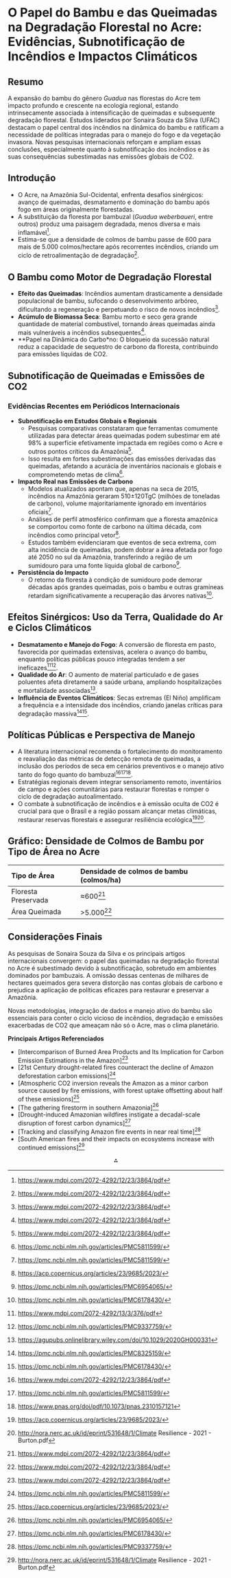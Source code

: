 # O Papel do Bambu e das Queimadas na Degradação Florestal no Acre: Evidências, Subnotificação de Incêndios e Impactos Climáticos

## Resumo

A expansão do bambu do gênero *Guadua* nas florestas do Acre tem impacto profundo e crescente na ecologia regional, estando intrinsecamente associada à intensificação de queimadas e subsequente degradação florestal. Estudos liderados por Sonaira Souza da Silva (UFAC) destacam o papel central dos incêndios na dinâmica do bambu e ratificam a necessidade de políticas integradas para o manejo do fogo e da vegetação invasora. Novas pesquisas internacionais reforçam e ampliam essas conclusões, especialmente quanto à subnotificação dos incêndios e às suas consequências subestimadas nas emissões globais de CO2.

## Introdução

* O Acre, na Amazônia Sul-Ocidental, enfrenta desafios sinérgicos: avanço de queimadas, desmatamento e dominação do bambu após fogo em áreas originalmente florestadas.
* A substituição da floresta por bambuzal (*Guadua weberbaueri*, entre outros) produz uma paisagem degradada, menos diversa e mais inflamável[^1].
* Estima-se que a densidade de colmos de bambu passe de 600 para mais de 5.000 colmos/hectare após recorrentes incêndios, criando um ciclo de retroalimentação de degradação[^1].


## O Bambu como Motor de Degradação Florestal

* **Efeito das Queimadas**: Incêndios aumentam drasticamente a densidade populacional de bambu, sufocando o desenvolvimento arbóreo, dificultando a regeneração e perpetuando o risco de novos incêndios[^1].
* **Acúmulo de Biomassa Seca**: Bambu morto e seco gera grande quantidade de material combustível, tornando áreas queimadas ainda mais vulneráveis a incêndios subsequentes[^1].
* **Papel na Dinâmica do Carbo*no: O bloqueio da sucessão natural reduz a capacidade de sequestro de carbono da floresta, contribuindo para emissões líquidas de CO2.


## Subnotificação de Queimadas e Emissões de CO2

### Evidências Recentes em Periódicos Internacionais

- **Subnotificação em Estudos Globais e Regionais**
    - Pesquisas comparativas constataram que ferramentas comumente utilizadas para detectar áreas queimadas podem subestimar em até 98% a superfície efetivamente impactada em regiões como o Acre e outros pontos críticos da Amazônia[^1].
    - Isso resulta em fortes subestimações das emissões derivadas das queimadas, afetando a acurácia de inventários nacionais e globais e comprometendo metas de clima[^2].
- **Impacto Real nas Emissões de Carbono**
    - Modelos atualizados apontam que, apenas na seca de 2015, incêndios na Amazônia geraram 510±120TgC (milhões de toneladas de carbono), volume majoritariamente ignorado em inventários oficiais[^2].
    - Análises de perfil atmosférico confirmam que a floresta amazônica se comportou como fonte de carbono na última década, com incêndios como principal vetor[^3].
    - Estudos também evidenciaram que eventos de seca extrema, com alta incidência de queimadas, podem dobrar a área afetada por fogo até 2050 no sul da Amazônia, transferindo a região de um sumidouro para uma fonte líquida global de carbono[^4].
- **Persistência do Impacto**
    - O retorno da floresta à condição de sumidouro pode demorar décadas após grandes queimadas, pois o bambu e outras gramíneas retardam significativamente a recuperação das árvores nativas[^5].


## Efeitos Sinérgicos: Uso da Terra, Qualidade do Ar e Ciclos Climáticos

* **Desmatamento e Manejo do Fogo**: A conversão de floresta em pasto, favorecida por queimadas extensivas, acelera o avanço do bambu, enquanto políticas públicas pouco integradas tendem a ser ineficazes[^6][^7].
* **Qualidade do Ar**: O aumento de material particulado e de gases poluentes afeta diretamente a saúde urbana, ampliando hospitalizações e mortalidade associadas[^8].
* **Influência de Eventos Climáticos**: Secas extremas (El Niño) amplificam a frequência e a intensidade dos incêndios, criando janelas críticas para degradação massiva[^9][^5].


## Políticas Públicas e Perspectiva de Manejo

* A literatura internacional recomenda o fortalecimento do monitoramento e reavaliação das métricas de detecção remota de queimadas, a inclusão dos períodos de seca em cenários preventivos e o manejo ativo tanto do fogo quanto do bambuzal[^1][^2][^10].
* Estratégias regionais devem integrar sensoriamento remoto, inventários de campo e ações comunitárias para restaurar florestas e romper o ciclo de degradação autoalimentado.
* O combate à subnotificação de incêndios e à emissão oculta de CO2 é crucial para que o Brasil e a região possam alcançar metas climáticas, restaurar reservas florestais e assegurar resiliência ecológica[^3][^11].


## Gráfico: Densidade de Colmos de Bambu por Tipo de Área no Acre

| Tipo de Área | Densidade de colmos de bambu (colmos/ha) |
| :-- | :-- |
| Floresta Preservada | ≈600[^1] |
| Área Queimada | >5.000[^1] |

## Considerações Finais

As pesquisas de Sonaira Souza da Silva e os principais artigos internacionais convergem: o papel das queimadas na degradação florestal no Acre é subestimado devido à subnotificação, sobretudo em ambientes dominados por bambuzais. A omissão dessas centenas de milhares de hectares queimados gera severa distorção nas contas globais de carbono e prejudica a aplicação de políticas eficazes para restaurar e preservar a Amazônia.

Novas metodologias, integração de dados e manejo ativo do bambu são essenciais para conter o ciclo vicioso de incêndios, degradação e emissões exacerbadas de CO2 que ameaçam não só o Acre, mas o clima planetário.

**Principais Artigos Referenciados**

- [Intercomparison of Burned Area Products and Its Implication for Carbon Emission Estimations in the Amazon][^1]
- [21st Century drought-related fires counteract the decline of Amazon deforestation carbon emissions][^2]
- [Atmospheric CO2 inversion reveals the Amazon as a minor carbon source caused by fire emissions, with forest uptake offsetting about half of these emissions][^3]
- [The gathering firestorm in southern Amazonia][^4]
- [Drought-induced Amazonian wildfires instigate a decadal-scale disruption of forest carbon dynamics][^5]
- [Tracking and classifying Amazon fire events in near real time][^7]
- [South American fires and their impacts on ecosystems increase with continued emissions][^11]

<div style="text-align: center">⁂</div>

[^1]: https://www.mdpi.com/2072-4292/12/23/3864/pdf

[^2]: https://pmc.ncbi.nlm.nih.gov/articles/PMC5811599/

[^3]: https://acp.copernicus.org/articles/23/9685/2023/

[^4]: https://pmc.ncbi.nlm.nih.gov/articles/PMC6954065/

[^5]: https://pmc.ncbi.nlm.nih.gov/articles/PMC6178430/

[^6]: https://www.mdpi.com/2072-4292/13/3/376/pdf

[^7]: https://pmc.ncbi.nlm.nih.gov/articles/PMC9337759/

[^8]: https://agupubs.onlinelibrary.wiley.com/doi/10.1029/2020GH000331

[^9]: https://pmc.ncbi.nlm.nih.gov/articles/PMC8325159/

[^10]: https://www.pnas.org/doi/pdf/10.1073/pnas.2310157121

[^11]: http://nora.nerc.ac.uk/id/eprint/531648/1/Climate Resilience - 2021 - Burton.pdf

[^12]: http://www.scielo.br/j/sdeb/a/rR5KnLSMsXrXXmgPvbtrn4Q/?format=pdf\&lang=pt

[^13]: https://revista.ibict.br/liinc/article/download/5927/5589

[^14]: https://rcgs.uvanet.br/index.php/RCGS/article/download/655/512

[^15]: https://revistas.ufpr.br/floresta/article/download/2328/1946

[^16]: https://periodicos.ufsc.br/index.php/geosul/article/download/2177-5230.2009v24n47p113/11709

[^17]: http://www.scielo.br/pdf/rbmet/v32n4/0102-7786-rbmet-32-04-0669.pdf

[^18]: https://www.scielo.br/j/ambiagua/a/mrQ6GQ5HVNXr558FPPQFrDk/?format=pdf\&lang=en

[^19]: http://www.scielo.br/pdf/rbmet/v30n2/0102-7786-rbmet-30-02-00134.pdf

[^20]: https://www.scielo.br/j/rarv/a/rjDk9BNNHz6tMRX3GTLWsGG/?format=pdf\&lang=pt

[^21]: https://www.mdpi.com/2673-4931/3/1/43/pdf

[^22]: https://www.mdpi.com/2072-4292/14/7/1545/pdf

[^23]: https://pmc.ncbi.nlm.nih.gov/articles/PMC4994379/

[^24]: https://pmc.ncbi.nlm.nih.gov/articles/PMC7801713/

[^25]: https://escholarship.org/content/qt05b5r562/qt05b5r562.pdf?t=nuq1uv

[^26]: https://acp.copernicus.org/articles/10/11707/2010/acp-10-11707-2010.pdf

[^27]: https://osf.io/xj3f6/download

[^28]: https://bg.copernicus.org/articles/18/787/2021/bg-18-787-2021.pdf

[^29]: https://www.mdpi.com/1999-4907/12/9/1217/pdf

